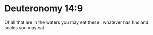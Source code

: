 # Deuteronomy 14:9

Of all that are in the waters you may eat these : whatever has fins and scales you may eat.
